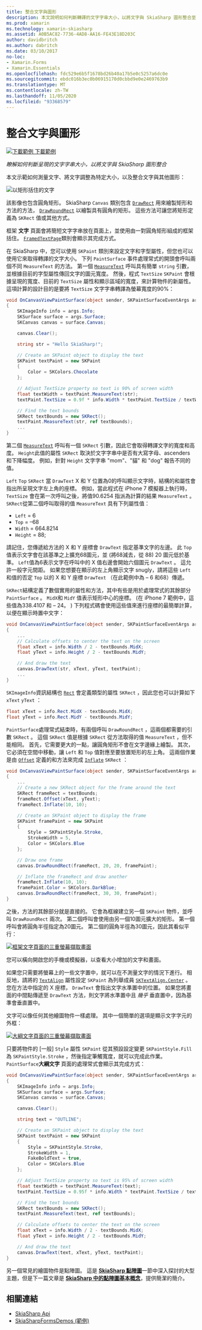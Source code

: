 ```yaml
---
title: 整合文字與圖形
description: 本文說明如何判斷轉譯的文字字串大小，以將文字與 SkiaSharp 圖形整合至 Xamarin.Forms 應用程式，並使用範例程式碼示範這一點。
ms.prod: xamarin
ms.technology: xamarin-skiasharp
ms.assetid: A0B5AC82-7736-4AD8-AA16-FE43E18D203C
author: davidbritch
ms.author: dabritch
ms.date: 03/10/2017
no-loc:
- Xamarin.Forms
- Xamarin.Essentials
ms.openlocfilehash: fdc529e6b5f1678bd26b40a17b5e0c5257a6dc0e
ms.sourcegitcommit: ebdc016b3ec0b06915170d0cbbd9e0e2469763b9
ms.translationtype: MT
ms.contentlocale: zh-TW
ms.lasthandoff: 11/05/2020
ms.locfileid: "93368579"
---
```

# <a name="integrating-text-and-graphics"></a>整合文字與圖形

[![下載範例](~/media/shared/download.png) 下載範例](/samples/xamarin/xamarin-forms-samples/skiasharpforms-demos)

_瞭解如何判斷呈現的文字字串大小，以將文字與 SkiaSharp 圖形整合_

本文示範如何測量文字、將文字調整為特定大小，以及整合文字與其他圖形：

![以矩形括住的文字](text-images/textandgraphicsexample.png)

該影像也包含圓角矩形。 SkiaSharp `Canvas` 類別包含 [`DrawRect`](xref:SkiaSharp.SKCanvas.DrawRect*) 用來繪製矩形和方法的方法， [`DrawRoundRect`](xref:SkiaSharp.SKCanvas.DrawRoundRect*) 以繪製具有圓角的矩形。 這些方法可讓您將矩形定義為 `SKRect` 值或其他方式。

框架 **文字** 頁面會將簡短文字字串放在頁面上，並使用由一對圓角矩形組成的框架括住。 [`FramedTextPage`](https://github.com/xamarin/xamarin-forms-samples/blob/master/SkiaSharpForms/Demos/Demos/SkiaSharpFormsDemos/Basics/FramedTextPage.cs)類別會顯示其完成方式。

在 SkiaSharp 中，您可以使用 `SKPaint` 類別來設定文字和字型屬性，但您也可以使用它來取得轉譯的文字大小。 下列 `PaintSurface` 事件處理常式的開頭會呼叫兩個不同 `MeasureText` 的方法。 第一個 [`MeasureText`](xref:SkiaSharp.SKPaint.MeasureText(System.String)) 呼叫具有簡單 `string` 引數，並根據目前的字型屬性傳回文字的圖元寬度。 然後，程式 `TextSize` `SKPaint` 會根據呈現的寬度、目前的 `TextSize` 屬性和顯示區域的寬度，來計算物件的新屬性。 這項計算的設計目的是要將 `TextSize` 文字字串轉譯為螢幕寬度的90%：

```csharp
void OnCanvasViewPaintSurface(object sender, SKPaintSurfaceEventArgs args)
{
    SKImageInfo info = args.Info;
    SKSurface surface = args.Surface;
    SKCanvas canvas = surface.Canvas;

    canvas.Clear();

    string str = "Hello SkiaSharp!";

    // Create an SKPaint object to display the text
    SKPaint textPaint = new SKPaint
    {
        Color = SKColors.Chocolate
    };

    // Adjust TextSize property so text is 90% of screen width
    float textWidth = textPaint.MeasureText(str);
    textPaint.TextSize = 0.9f * info.Width * textPaint.TextSize / textWidth;

    // Find the text bounds
    SKRect textBounds = new SKRect();
    textPaint.MeasureText(str, ref textBounds);
    ...
}
```

第二個 [`MeasureText`](xref:SkiaSharp.SKPaint.MeasureText(System.String,SkiaSharp.SKRect@)) 呼叫有一個 `SKRect` 引數，因此它會取得轉譯文字的寬度和高度。 `Height`此值的屬性 `SKRect` 取決於文字字串中是否有大寫字母、ascenders 和下降幅度。 例如，針對 `Height` 文字字串 "mom"、"貓" 和 "dog" 報告不同的值。

`Left` `Top` `SKRect` 當 `DrawText` X 和 Y 位置為0的呼叫顯示文字時，結構的和屬性會指出所呈現文字左上角的座標。 例如，當此程式在 iPhone 7 模擬器上執行時， `TextSize` 會在第一次呼叫之後，將值90.6254 指派為計算的結果 `MeasureText` 。 `SKRect`從第二個呼叫取得的值 `MeasureText` 具有下列屬性值：

- `Left` = 6
- `Top` = &ndash;68
- `Width` = 664.8214
- `Height` = 88;

請記住，您傳遞給方法的 X 和 Y 座標會 `DrawText` 指定基準文字的左邊。 此 `Top` 值表示文字會在該基準之上擴充68圖元，並 (將68減去，從 88) 20 圖元低於基準。 `Left`值為6表示文字在呼叫中的 X 值右邊會開始六個圖元 `DrawText` 。 這允許一般字元間距。 如果您想要在顯示的左上角顯示文字 snugly，請將這些 `Left` 和值的否定 `Top` 以的 X 和 Y 座標 `DrawText` （在此範例中為 &ndash; 6 和68）傳遞。

`SKRect`結構定義了數個實用的屬性和方法，其中有些是用於處理常式的其餘部分 `PaintSurface` 。 `MidX`和 `MidY` 值表示矩形中心的座標。  (在 iPhone 7 範例中，這些值為338.4107 和 &ndash; 24。 ) 下列程式碼會使用這些值來進行座標的最簡單計算，以便在顯示時置中文字：

```csharp
void OnCanvasViewPaintSurface(object sender, SKPaintSurfaceEventArgs args)
{
    ...
    // Calculate offsets to center the text on the screen
    float xText = info.Width / 2 - textBounds.MidX;
    float yText = info.Height / 2 - textBounds.MidY;

    // And draw the text
    canvas.DrawText(str, xText, yText, textPaint);
    ...
}
```

`SKImageInfo`資訊結構也 [`Rect`](xref:SkiaSharp.SKImageInfo.Rect) 會定義類型的屬性 `SKRect` ，因此您也可以計算如下 `xText` `yText` ：

```csharp
float xText = info.Rect.MidX - textBounds.MidX;
float yText = info.Rect.MidY - textBounds.MidY;
```

`PaintSurface`處理常式結束時，有兩個呼叫 `DrawRoundRect` ，這兩個都需要的引數 `SKRect` 。 這個 `SKRect` 值是根據 `SKRect` 從方法取得的值 `MeasureText` ，但不能相同。 首先，它需要更大的一點，讓圓角矩形不會在文字邊緣上繪製。 其次，它必須在空間中移動，讓 `Left` 和 `Top` 值對應至要放置矩形的左上角。 這兩個作業是由 [`Offset`](xref:SkiaSharp.SKRect.Offset*) 定義的和方法來完成 [`Inflate`](xref:SkiaSharp.SKRect.Inflate*) `SKRect` ：

```csharp
void OnCanvasViewPaintSurface(object sender, SKPaintSurfaceEventArgs args)
{
    ...
    // Create a new SKRect object for the frame around the text
    SKRect frameRect = textBounds;
    frameRect.Offset(xText, yText);
    frameRect.Inflate(10, 10);

    // Create an SKPaint object to display the frame
    SKPaint framePaint = new SKPaint
    {
        Style = SKPaintStyle.Stroke,
        StrokeWidth = 5,
        Color = SKColors.Blue
    };

    // Draw one frame
    canvas.DrawRoundRect(frameRect, 20, 20, framePaint);

    // Inflate the frameRect and draw another
    frameRect.Inflate(10, 10);
    framePaint.Color = SKColors.DarkBlue;
    canvas.DrawRoundRect(frameRect, 30, 30, framePaint);
}
```

之後，方法的其餘部分就是直接的。 它會為框線建立另一個 `SKPaint` 物件，並呼叫 `DrawRoundRect` 兩次。 第二個呼叫會使用由另一個10圖元擴大的矩形。 第一個呼叫會將圓角半徑指定為20圖元。 第二個的圓角半徑為30圖元，因此其看似平行：

 [![框架文字頁面的三重螢幕擷取畫面](text-images/framedtext-small.png)](text-images/framedtext-large.png#lightbox "框架文字頁面的三重螢幕擷取畫面")

您可以橫向開啟您的手機或模擬器，以查看大小增加的文字和畫面。

如果您只需要將螢幕上的一些文字置中，就可以在不測量文字的情況下進行。 相反地，請將的 [`TextAlign`](xref:SkiaSharp.SKPaint.TextAlign) 屬性設定 `SKPaint` 為列舉成員 [`SKTextAlign.Center`](xref:SkiaSharp.SKTextAlign) 。 您在方法中指定的 X 座標， `DrawText` 會指出文字水準置中的位置。 如果您將畫面的中間點傳遞至 `DrawText` 方法，則文字將水準置中且 *幾乎* 垂直置中，因為基準會垂直置中。

文字可以像任何其他繪圖物件一樣處理。 其中一個簡單的選項是顯示文字字元的外框：

[![大綱文字頁面的三重螢幕擷取畫面](text-images/outlinedtext-small.png)](text-images/outlinedtext-large.png#lightbox "大綱文字頁面的三個螢幕擷取畫面")

只要將物件的 [一般] `Style` 屬性 `SKPaint` 從其預設設定變更 `SKPaintStyle.Fill` 為 `SKPaintStyle.Stroke` ，然後指定筆觸寬度，就可以完成此作業。 `PaintSurface`**大綱文字** 頁面的處理常式會顯示其完成方式：

```csharp
void OnCanvasViewPaintSurface(object sender, SKPaintSurfaceEventArgs args)
{
    SKImageInfo info = args.Info;
    SKSurface surface = args.Surface;
    SKCanvas canvas = surface.Canvas;

    canvas.Clear();

    string text = "OUTLINE";

    // Create an SKPaint object to display the text
    SKPaint textPaint = new SKPaint
    {
        Style = SKPaintStyle.Stroke,
        StrokeWidth = 1,
        FakeBoldText = true,
        Color = SKColors.Blue
    };

    // Adjust TextSize property so text is 95% of screen width
    float textWidth = textPaint.MeasureText(text);
    textPaint.TextSize = 0.95f * info.Width * textPaint.TextSize / textWidth;

    // Find the text bounds
    SKRect textBounds = new SKRect();
    textPaint.MeasureText(text, ref textBounds);

    // Calculate offsets to center the text on the screen
    float xText = info.Width / 2 - textBounds.MidX;
    float yText = info.Height / 2 - textBounds.MidY;

    // And draw the text
    canvas.DrawText(text, xText, yText, textPaint);
}
```

另一個常見的繪圖物件是點陣圖。 這是 [**SkiaSharp 點陣圖**](../bitmaps/index.md)一節中深入探討的大型主題，但是下一篇文章是 [**SkiaSharp 中的點陣圖基本概念**](bitmaps.md)，提供簡潔的簡介。

## <a name="related-links"></a>相關連結

- [SkiaSharp Api](/dotnet/api/skiasharp)
- [SkiaSharpFormsDemos (範例) ](/samples/xamarin/xamarin-forms-samples/skiasharpforms-demos)